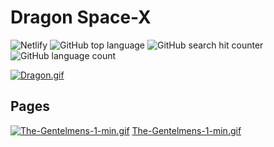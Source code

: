 # Dragon Space-X

![Netlify](https://img.shields.io/netlify/c2f08a19-a2ab-449b-be46-0bef50ab12e0)        ![GitHub top language](https://img.shields.io/github/languages/top/IgorBulyzhenkov/test-front)               ![GitHub search hit counter](https://img.shields.io/github/search/IgorBulyzhenkov/test-front/main)                 ![GitHub language count](https://img.shields.io/github/languages/count/IgorBulyzhenkov/test-front)


[![Dragon.gif](https://i.postimg.cc/13vbcwnK/Dragon.gif)](https://postimg.cc/MnjszcYc)

## Pages

[![The-Gentelmens-1-min.gif](https://i.postimg.cc/Njz44Njp/The-Gentelmens-1-min.gif)](https://postimg.cc/jDyPq4N7)
[The-Gentelmens-1-min.gif](https://postimg.cc/jDyPq4N7)
